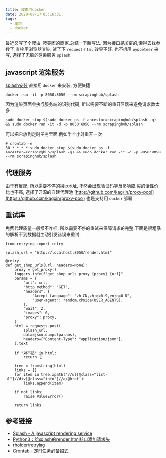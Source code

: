 ```yaml
---
title: 爬虫与docker
date: 2020-08-17 05:16:31
tags:
  - 爬虫
  - docker
---
```


最近又写了个爬虫, 爬美团的商家.总结一下新写法.
因为接口是加密的,懒得去找参数了,直接用浏览器渲染, 试了下 `request-html` 效果不好, 也不想用 `pyppeteer` 来写, 选择了无脑的渲染服务 `splash`. 

## javascript 渲染服务
[splash安装](https://splash.readthedocs.io/en/stable/install.html)  直接用 `docker` 来安装, 方便快捷
```
docker run -it -p 8050:8050 --rm scrapinghub/splash
```

因为渲染页面会执行服务端的识别代码, 所以需要不断的重开容器来避免请求数太多 
```
sudo docker stop $(sudo docker ps -f ancestor=scrapinghub/splash -q) && sudo docker run -it -d -p 8050:8050 --rm scrapinghub/splash
```
可以把它放到定时任务里面,例如半个小时重开一次
```
# crontab -e
30 * * * * sudo docker stop $(sudo docker ps -f ancestor=scrapinghub/splash -q) && sudo docker run -it -d -p 8050:8050 --rm scrapinghub/splash
```

## 代理服务
由于有反爬, 所以需要不停的换ip地址, 不然会出现验证码等反爬响应.买的话性价比也不高, 选择了开源的自建代理池 [https://github.com/kagxin/proxy-pool](https://github.com/kagxin/proxy-pool) 也是支持用 `docker` 部署

## 重试库
免费代理质量一般都不咋样, 所以需要不停的重试来保障请求的完整.下面是很粗暴的解析不到数据就主动引发错误来重试.
```
from retrying import retry

splash_url = "http://localhost:8050/render.html"

@retry
def get_shop_urls(url, headers=None):
    proxy = get_proxy()
    loggers.info(f"get_shop_urls proxy {proxy} {url}")
    params = {
        "url": url,
        "http_method": "GET",
        "headers": {
            "Accept-Language": "zh-CN,zh;q=0.9,en;q=0.8",
            "user-agent": random.choice(USER_AGENTS),
        },
        "wait": 2,
        "images": 0,
        "proxy": proxy,
    }
    html = requests.post(
        splash_url,
        data=json.dumps(params),
        headers={"Content-Type": "application/json"},
    ).text

    if "对不起" in html:
        return []

    tree = fromstring(html)
    links = []
    for item in tree.xpath('//ul[@class="list-ul"]//div[@class="info"]//a/@href'):
        links.append(item)

    if not links:
        raise ValueError()

    return links
```


## 参考链接
- [Splash - A javascript rendering service](https://github.com/scrapinghub/splash)
- [Python3：给splash的render.html接口添加请求头](https://blog.csdn.net/u012552769/article/details/88028468)
- [rholder/retrying](https://github.com/rholder/retrying)
- [Crontab - 定时任务必备招式](http://swiftcafe.io/2017/02/03/crontab/)